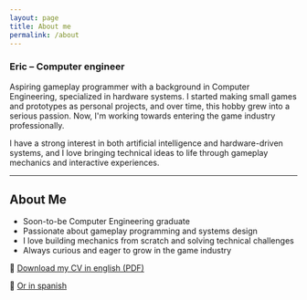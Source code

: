 ```yaml
---
layout: page
title: About me
permalink: /about
---
```


### Eric – Computer engineer

Aspiring gameplay programmer with a background in Computer Engineering, specialized in hardware systems. I started making small games and prototypes as personal projects, and over time, this hobby grew into a serious passion. Now, I'm working towards entering the game industry professionally.

I have a strong interest in both artificial intelligence and hardware-driven systems, and I love bringing technical ideas to life through gameplay mechanics and interactive experiences.

---

##  About Me

-  Soon-to-be Computer Engineering graduate
-  Passionate about gameplay programming and systems design
-  I love building mechanics from scratch and solving technical challenges
-  Always curious and eager to grow in the game industry


📄 [Download my CV in english (PDF)](/assets/files/CV_ERIC_ENG.pdf)

📄 [Or in spanish](/assets/files/CV_ERIC.pdf)


